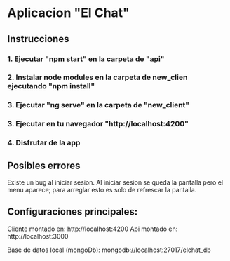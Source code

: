 # Aplicacion "El Chat"

## Instrucciones

### 1. Ejecutar "npm start" en la carpeta de "api"
### 2. Instalar node modules en la carpeta de new_clien ejecutando "npm install"
### 3. Ejecutar "ng serve" en la carpeta de "new_client"
### 3. Ejecutar en tu navegador "http://localhost:4200"
### 4. Disfrutar de la app

## Posibles errores
Existe un bug al iniciar sesion. Al iniciar sesion se queda la pantalla pero el menu aparece; para arreglar esto es solo de refrescar la pantalla.

## Configuraciones principales:

Cliente montado en: http://localhost:4200
Api montado en: http://localhost:3000

Base de datos local (mongoDb): mongodb://localhost:27017/elchat_db



